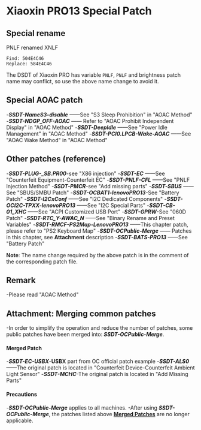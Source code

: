 # Xiaoxin PRO13 Special Patch

## Special rename

PNLF renamed XNLF

```text
Find: 504E4C46
Replace: 584E4C46
```

The DSDT of Xiaoxin PRO has variable `PNLF`, `PNLF` and brightness patch name may conflict, so use the above name change to avoid it.

## Special AOAC patch

-***SSDT-NameS3-disable*** ——See "S3 Sleep Prohibition" in "AOAC Method"
-***SSDT-NDGP_OFF-AOAC*** —— Refer to "AOAC Prohibit Independent Display" in "AOAC Method"
-***SSDT-DeepIdle*** ——See "Power Idle Management" in "AOAC Method"
-***SSDT-PCI0.LPCB-Wake-AOAC*** ——See "AOAC Wake Method" in "AOAC Method"

## Other patches (reference)

-***SSDT-PLUG-_SB.PR00***-see "X86 injection"
-***SSDT-EC*** ——See "Counterfeit Equipment-Counterfeit EC"
-***SSDT-PNLF-CFL*** ——See "PNLF Injection Method"
-***SSDT-PMCR***-see "Add missing parts"
-***SSDT-SBUS*** ——See "SBUS/SMBU Patch"
-***SSDT-OCBAT1-lenovoPRO13***-See "Battery Patch"
-***SSDT-I2CxConf*** ——See "I2C Dedicated Components"
-***SSDT-OCI2C-TPXX-lenovoPRO13*** ——See "I2C Special Parts"
-***SSDT-CB-01_XHC*** ——See "ACPI Customized USB Port"
-***SSDT-GPRW***-See "060D Patch"
-***SSDT-RTC_Y-AWAC_N*** ——See "Binary Rename and Preset Variables"
-***SSDT-RMCF-PS2Map-LenovoPRO13*** ——This chapter patch, please refer to "PS2 Keyboard Map"
-***SSDT-OCPublic-Merge*** —— Patches in this chapter, see **Attachment** description
-***SSDT-BATS-PRO13*** ——See "Battery Patch"

**Note**: The name change required by the above patch is in the comment of the corresponding patch file.

## Remark

-Please read "AOAC Method"

## Attachment: Merging common patches

-In order to simplify the operation and reduce the number of patches, some public patches have been merged into: ***SSDT-OCPublic-Merge***.

#### Merged Patch

-***SSDT-EC-USBX***-**USBX** part from OC official patch example
-***SSDT-ALS0*** ——The original patch is located in "Counterfeit Device-Counterfeit Ambient Light Sensor"
-***SSDT-MCHC***-The original patch is located in "Add Missing Parts"

#### Precautions

-***SSDT-OCPublic-Merge*** applies to all machines.
-After using ***SSDT-OCPublic-Merge***, the patches listed above **<u>Merged Patches</u>** are no longer applicable.